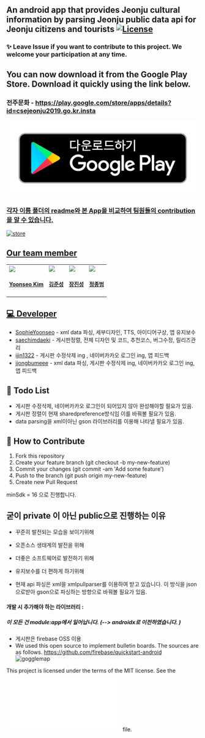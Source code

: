 ## An android app that provides Jeonju cultural information by parsing Jeonju public data api for Jeonju citizens and tourists [![License](https://img.shields.io/badge/license-MIT-green.svg?style=flat)](https://github.com/SophieYoonseo/Jeonju_culturallife/blob/master/LICENSE.md)

### :sparkles: Leave Issue if you want to contribute to this project. We welcome your participation at any time.

## You can now download it from the Google Play Store. Download it quickly using the link below.
### 전주문화  - https://play.google.com/store/apps/details?id=csejeonju2019.go.kr.insta

<a href = 'https://play.google.com/store/apps/details?id=csejeonju2019.go.kr.insta'>
<img src='./Etc/badge.png'>


### 각자 이름 폴더의 readme와 본 App을 비교하여 팀원들의 contribution을 알 수 있습니다.


 ![store](./Etc/store.JPG)
## Our team member
<table id='team'>
 <tr>
  <td id='김윤서'>
   <a href = 'https://github.com/SophieYoonseo'>
    <img src='https://github.com/SophieYoonseo.png?size=420'>
   </a>
   <h4 align='center'><a href = 'https://github.com/SophieYoonseo'>Yoonseo Kim</a>
   </h4>
  </td>
  <td id='김준성'>
   <a href = 'https://github.com/saechimdaeki'>
    <img src='https://github.com/saechimdaeki.png?size=420'>
   </a>
   <h4 align='center'><a href = 'https://github.com/saechimdaeki'>김준성</a>
   </h4>
  </td>
  <td id='장진성'>
   <a href = 'https://github.com/ijin1322'>
    <img src='https://github.com/ijin1322.png?size=420'>
   </a>
   <h4 align='center'><a href = 'https://github.com/ijin1322'>장진성</a>
   </h4>
  </td>
  <td id='정종범'>
   <a href = 'https://github.com/jjongbumeee'>
    <img src='https://github.com/jjongbumeee.png?size=10'>
   </a>
   <h4 align='center'><a href = 'https://github.com/jjongbumeee'>정종범</a>
   </h4>
  </td>
 </tr>
</table>

## 💻 Developer
*   [SophieYoonseo](https://github.com/SophieYoonseo) - xml data 파싱, 세부디자인, TTS, 아이디어구상, 앱 유지보수
*   [saechimdaeki](https://github.com/saechimdaeki) -  게시판정렬, 전체 디자인 및 코드, 추천코스, 버그수정, 릴리즈관리 
*   [ijin1322](https://github.com/ijin1322) -    게시판 수정삭제 ing , 네이버카카오 로그인 ing, 앱 피드백
*   [jjongbumeee](https://github.com/jjongbumeee) - xml data 파싱, 게시판 수정삭제 ing, 네이버카카오 로그인 ing, 앱 피드백

## 👀 Todo List
* 게시판 수정삭제, 네이버카카오 로그인이 되어있지 않아 완성해야할 필요가 있음. 
* 게시판 정렬이 현재 sharedpreference방식임 이를 바꿔볼 필요가 있음.
* data parsing을 xml이아닌 gson 라이브러리를 이용해 나타낼 필요가 있음. 

## 🤝 How to Contribute
1.  Fork this repository
2.  Create your feature branch (git checkout -b my-new-feature)
3.  Commit your changes (git commit -am 'Add some feature')
4.  Push to the branch (git push origin my-new-feature)
5.  Create new Pull Request


minSdk = 16 으로 진행합니다.
## 굳이 private 이 아닌 public으로 진행하는 이유 
- 꾸준히 발전되는 모습을 보이기위해
- 오픈소스 생태계의 발전을 위해 
- 더좋은 소프트웨어로 발전하기 위해 
- 유지보수를 더 편하게 하기위해 

- 현재 api 파싱은 xml을 xmlpullparser를 이용하여 받고 있습니다. 이 방식을 json으로받아 gson으로 파싱하는 방향으로 바꿔볼 필요가 있음. 

#### 개발 시 추가해야 하는 라이브러리  :
##### 이 모든 건 module:app에서 일어납니다. (--> androidx로 이전하였습니다. )
- 게시판은 firebase OSS 이용
- We used this open source to implement bulletin boards. The sources are as follows. https://github.com/firebase/quickstart-android  
![gogglemap](./Etc/depen.JPG)


This project is licensed under the terms of the MIT license. See the ![LICENSE](LICENSE.md) file.

 







